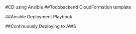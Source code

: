 #CD using Ansible
##Todobackend CloudFormation template

##Ansible Deployment Playbook

##Continuously Deploying to AWS
